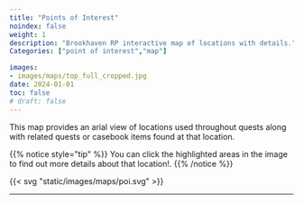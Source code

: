 ```yaml
---
title: "Points of Interest"
noindex: false
weight: 1
description: "Brookhaven RP interactive map of locations with details."
Categories: ["point of interest","map"]

images: 
- images/maps/top_full_cropped.jpg
date: 2024-01-01
toc: false
# draft: false
--- 
```


This map provides an arial view of locations used throughout quests along with related quests or casebook items found at that location. 

{{% notice style="tip" %}}
You can click the highlighted areas in the image to find out more details about that location!.
{{% /notice %}}


{{< svg "static/images/maps/poi.svg" >}}

---
